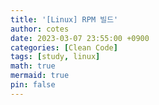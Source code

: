 ```yaml
---
title: '[Linux] RPM 빌드'
author: cotes
date: 2023-03-07 23:55:00 +0900
categories: [Clean Code] 
tags: [study, linux]
math: true
mermaid: true
pin: false
---
```

